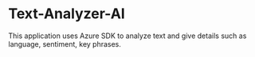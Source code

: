 # Text-Analyzer-AI
This application uses Azure SDK to analyze text and give details such as language, sentiment, key phrases.

